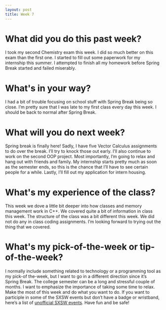 ```yaml
---
layout: post
title: Week 7
---
```


# What did you do this past week?
I took my second Chemistry exam this week. I did so much better on this exam than the first one. I started to fill out some paperwork for my internship this summer. I attempted to finish all my homework before Spring Break started and failed miserably. 
# What's in your way?
I had a bit of trouble focusing on school stuff with Spring Break being so close. I’m pretty sure that I was late to my first class every day this week. I should be back to normal after Spring Break.
# What will you do next week?
Spring break is finally here! Sadly, I have five Vector Calculus assignments to do over the break. I’ll try to knock those out early. I’ll also continue to work on the second OOP project. Most importantly, I’m going to relax and hang out with friends and family. My internship starts pretty much as soon as the semester ends, so this is the chance that I’ll have to see certain people for a while. Lastly, I’ll fill out my application for intern housing. 
# What's my experience of the class?
This week we dove a little bit deeper into how classes and memory management work in C++. We covered quite a bit of information in class this week. The structure of the class was a bit different this week. We did not do any in class coding assignments. I’m looking forward to trying out the thing that we covered.
# What's my pick-of-the-week or tip-of-the-week?
I normally include something related to technology or a programming tool as my pick-of the-week, but I want to go in a different direction since it’s Spring Break. The college semester can be a long and stressful couple of months. I want to emphasize the importance of taking some time to relax. Make the most of this week and do what you want to do. If you want to participle in some of the SXSW events but don’t have a badge or wristband, here’s a list of [unofficial SXSW events](https://www.festivalsaviors.com/spreadsheet).
Have fun and be safe!

